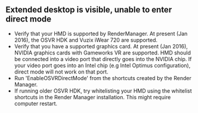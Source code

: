 ## Extended desktop is visible, unable to enter direct mode
- Verify that your HMD is supported by RenderManager. At present (Jan 2016), the OSVR HDK and Vuzix iWear 720 are supported.
- Verify that you have a supported graphics card. At present (Jan 2016), NVIDIA graphics cards with Gameworks VR are supported. HMD should be connected into a video port that directly goes into the NVIDIA chip. If your video port goes into an Intel chip (e.g Intel Optimus configuration), direct mode will not work on that port.
- Run 'EnableOSVRDirectMode' from the shortcuts created by the Render Manager.
- If running older OSVR HDK, try whitelisting your HMD using the whitelist shortcuts in the Render Manager installation. This might require computer restart.